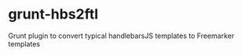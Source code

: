 grunt-hbs2ftl
=============

Grunt plugin to convert typical handlebarsJS templates to Freemarker templates
